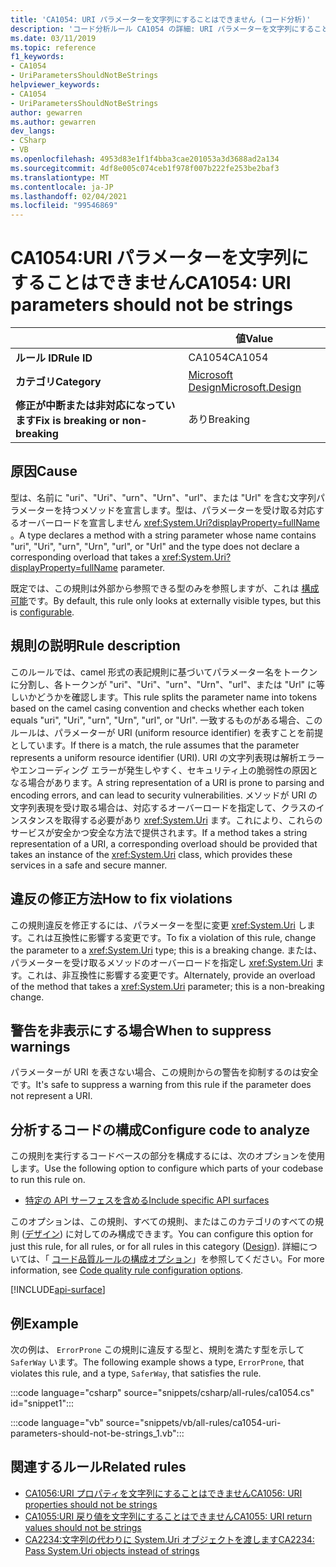 ```yaml
---
title: 'CA1054: URI パラメーターを文字列にすることはできません (コード分析)'
description: 'コード分析ルール CA1054 の詳細: URI パラメーターを文字列にすることはできません'
ms.date: 03/11/2019
ms.topic: reference
f1_keywords:
- CA1054
- UriParametersShouldNotBeStrings
helpviewer_keywords:
- CA1054
- UriParametersShouldNotBeStrings
author: gewarren
ms.author: gewarren
dev_langs:
- CSharp
- VB
ms.openlocfilehash: 4953d83e1f1f4bba3cae201053a3d3688ad2a134
ms.sourcegitcommit: 4df8e005c074ceb1f978f007b222fe253be2baf3
ms.translationtype: MT
ms.contentlocale: ja-JP
ms.lasthandoff: 02/04/2021
ms.locfileid: "99546869"
---
```

# <a name="ca1054-uri-parameters-should-not-be-strings"></a><span data-ttu-id="af97c-103">CA1054:URI パラメーターを文字列にすることはできません</span><span class="sxs-lookup"><span data-stu-id="af97c-103">CA1054: URI parameters should not be strings</span></span>

| | <span data-ttu-id="af97c-104">値</span><span class="sxs-lookup"><span data-stu-id="af97c-104">Value</span></span> |
|-|-|
| <span data-ttu-id="af97c-105">**ルール ID**</span><span class="sxs-lookup"><span data-stu-id="af97c-105">**Rule ID**</span></span> |<span data-ttu-id="af97c-106">CA1054</span><span class="sxs-lookup"><span data-stu-id="af97c-106">CA1054</span></span>|
| <span data-ttu-id="af97c-107">**カテゴリ**</span><span class="sxs-lookup"><span data-stu-id="af97c-107">**Category**</span></span> |[<span data-ttu-id="af97c-108">Microsoft Design</span><span class="sxs-lookup"><span data-stu-id="af97c-108">Microsoft.Design</span></span>](design-warnings.md)|
| <span data-ttu-id="af97c-109">**修正が中断または非対応になっています**</span><span class="sxs-lookup"><span data-stu-id="af97c-109">**Fix is breaking or non-breaking**</span></span> |<span data-ttu-id="af97c-110">あり</span><span class="sxs-lookup"><span data-stu-id="af97c-110">Breaking</span></span>|

## <a name="cause"></a><span data-ttu-id="af97c-111">原因</span><span class="sxs-lookup"><span data-stu-id="af97c-111">Cause</span></span>

<span data-ttu-id="af97c-112">型は、名前に "uri"、"Uri"、"urn"、"Urn"、"url"、または "Url" を含む文字列パラメーターを持つメソッドを宣言します。型は、パラメーターを受け取る対応するオーバーロードを宣言しません <xref:System.Uri?displayProperty=fullName> 。</span><span class="sxs-lookup"><span data-stu-id="af97c-112">A type declares a method with a string parameter whose name contains "uri", "Uri", "urn", "Urn", "url", or "Url" and the type does not declare a corresponding overload that takes a <xref:System.Uri?displayProperty=fullName> parameter.</span></span>

<span data-ttu-id="af97c-113">既定では、この規則は外部から参照できる型のみを参照しますが、これは [構成可能](#configure-code-to-analyze)です。</span><span class="sxs-lookup"><span data-stu-id="af97c-113">By default, this rule only looks at externally visible types, but this is [configurable](#configure-code-to-analyze).</span></span>

## <a name="rule-description"></a><span data-ttu-id="af97c-114">規則の説明</span><span class="sxs-lookup"><span data-stu-id="af97c-114">Rule description</span></span>

<span data-ttu-id="af97c-115">このルールでは、camel 形式の表記規則に基づいてパラメーター名をトークンに分割し、各トークンが "uri"、"Uri"、"urn"、"Urn"、"url"、または "Url" に等しいかどうかを確認します。</span><span class="sxs-lookup"><span data-stu-id="af97c-115">This rule splits the parameter name into tokens based on the camel casing convention and checks whether each token equals "uri", "Uri", "urn", "Urn", "url", or "Url".</span></span> <span data-ttu-id="af97c-116">一致するものがある場合、このルールは、パラメーターが URI (uniform resource identifier) を表すことを前提としています。</span><span class="sxs-lookup"><span data-stu-id="af97c-116">If there is a match, the rule assumes that the parameter represents a uniform resource identifier (URI).</span></span> <span data-ttu-id="af97c-117">URI の文字列表現は解析エラーやエンコーディング エラーが発生しやすく、セキュリティ上の脆弱性の原因となる場合があります。</span><span class="sxs-lookup"><span data-stu-id="af97c-117">A string representation of a URI is prone to parsing and encoding errors, and can lead to security vulnerabilities.</span></span> <span data-ttu-id="af97c-118">メソッドが URI の文字列表現を受け取る場合は、対応するオーバーロードを指定して、クラスのインスタンスを取得する必要があり <xref:System.Uri> ます。これにより、これらのサービスが安全かつ安全な方法で提供されます。</span><span class="sxs-lookup"><span data-stu-id="af97c-118">If a method takes a string representation of a URI, a corresponding overload should be provided that takes an instance of the <xref:System.Uri> class, which provides these services in a safe and secure manner.</span></span>

## <a name="how-to-fix-violations"></a><span data-ttu-id="af97c-119">違反の修正方法</span><span class="sxs-lookup"><span data-stu-id="af97c-119">How to fix violations</span></span>

<span data-ttu-id="af97c-120">この規則違反を修正するには、パラメーターを型に変更 <xref:System.Uri> します。これは互換性に影響する変更です。</span><span class="sxs-lookup"><span data-stu-id="af97c-120">To fix a violation of this rule, change the parameter to a <xref:System.Uri> type; this is a breaking change.</span></span> <span data-ttu-id="af97c-121">または、パラメーターを受け取るメソッドのオーバーロードを指定し <xref:System.Uri> ます。これは、非互換性に影響する変更です。</span><span class="sxs-lookup"><span data-stu-id="af97c-121">Alternately, provide an overload of the method that takes a <xref:System.Uri> parameter; this is a non-breaking change.</span></span>

## <a name="when-to-suppress-warnings"></a><span data-ttu-id="af97c-122">警告を非表示にする場合</span><span class="sxs-lookup"><span data-stu-id="af97c-122">When to suppress warnings</span></span>

<span data-ttu-id="af97c-123">パラメーターが URI を表さない場合、この規則からの警告を抑制するのは安全です。</span><span class="sxs-lookup"><span data-stu-id="af97c-123">It's safe to suppress a warning from this rule if the parameter does not represent a URI.</span></span>

## <a name="configure-code-to-analyze"></a><span data-ttu-id="af97c-124">分析するコードの構成</span><span class="sxs-lookup"><span data-stu-id="af97c-124">Configure code to analyze</span></span>

<span data-ttu-id="af97c-125">この規則を実行するコードベースの部分を構成するには、次のオプションを使用します。</span><span class="sxs-lookup"><span data-stu-id="af97c-125">Use the following option to configure which parts of your codebase to run this rule on.</span></span>

- [<span data-ttu-id="af97c-126">特定の API サーフェスを含める</span><span class="sxs-lookup"><span data-stu-id="af97c-126">Include specific API surfaces</span></span>](#include-specific-api-surfaces)

<span data-ttu-id="af97c-127">このオプションは、この規則、すべての規則、またはこのカテゴリのすべての規則 ([デザイン](design-warnings.md)) に対してのみ構成できます。</span><span class="sxs-lookup"><span data-stu-id="af97c-127">You can configure this option for just this rule, for all rules, or for all rules in this category ([Design](design-warnings.md)).</span></span> <span data-ttu-id="af97c-128">詳細については、「 [コード品質ルールの構成オプション](../code-quality-rule-options.md)」を参照してください。</span><span class="sxs-lookup"><span data-stu-id="af97c-128">For more information, see [Code quality rule configuration options](../code-quality-rule-options.md).</span></span>

[!INCLUDE[api-surface](~/includes/code-analysis/api-surface.md)]

## <a name="example"></a><span data-ttu-id="af97c-129">例</span><span class="sxs-lookup"><span data-stu-id="af97c-129">Example</span></span>

<span data-ttu-id="af97c-130">次の例は、 `ErrorProne` この規則に違反する型と、規則を満たす型を示して `SaferWay` います。</span><span class="sxs-lookup"><span data-stu-id="af97c-130">The following example shows a type, `ErrorProne`, that violates this rule, and a type, `SaferWay`, that satisfies the rule.</span></span>

:::code language="csharp" source="snippets/csharp/all-rules/ca1054.cs" id="snippet1":::

:::code language="vb" source="snippets/vb/all-rules/ca1054-uri-parameters-should-not-be-strings_1.vb":::

## <a name="related-rules"></a><span data-ttu-id="af97c-131">関連するルール</span><span class="sxs-lookup"><span data-stu-id="af97c-131">Related rules</span></span>

- [<span data-ttu-id="af97c-132">CA1056:URI プロパティを文字列にすることはできません</span><span class="sxs-lookup"><span data-stu-id="af97c-132">CA1056: URI properties should not be strings</span></span>](ca1056.md)
- [<span data-ttu-id="af97c-133">CA1055:URI 戻り値を文字列にすることはできません</span><span class="sxs-lookup"><span data-stu-id="af97c-133">CA1055: URI return values should not be strings</span></span>](ca1055.md)
- [<span data-ttu-id="af97c-134">CA2234:文字列の代わりに System.Uri オブジェクトを渡します</span><span class="sxs-lookup"><span data-stu-id="af97c-134">CA2234: Pass System.Uri objects instead of strings</span></span>](ca2234.md)
